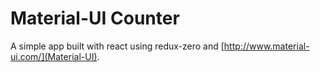 # Material-UI Counter

A simple app built with react using redux-zero and [http://www.material-ui.com/](Material-UI).
